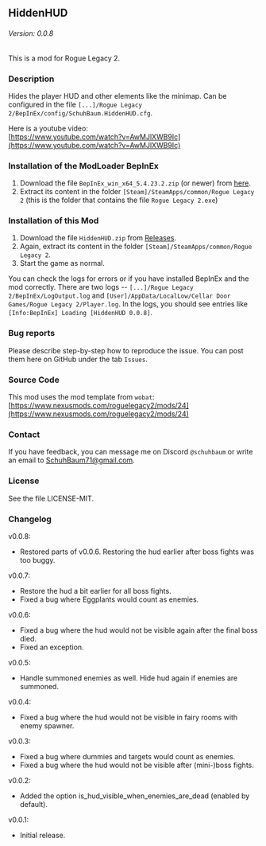 ## HiddenHUD
###### Version: 0.0.8
This is a mod for Rogue Legacy 2.

### Description
Hides the player HUD and other elements like the minimap. Can be configured in the file `[...]/Rogue Legacy 2/BepInEx/config/SchuhBaum.HiddenHUD.cfg`.

Here is a youtube video:  
[https://www.youtube.com/watch?v=AwMJlXWB9Ic](https://www.youtube.com/watch?v=AwMJlXWB9Ic)

### Installation of the ModLoader BepInEx
1. Download the file `BepInEx_win_x64_5.4.23.2.zip` (or newer) from [here](https://github.com/BepInEx/BepInEx/releases).
2. Extract its content in the folder `[Steam]/SteamApps/common/Rogue Legacy 2` (this is the folder that contains the file `Rogue Legacy 2.exe`)

### Installation of this Mod
1. Download the file `HiddenHUD.zip` from [Releases](https://github.com/SchuhBaum/HiddenHUD/releases/tag/v0.0.8).
2. Again, extract its content in the folder `[Steam]/SteamApps/common/Rogue Legacy 2`.
3. Start the game as normal.

You can check the logs for errors or if you have installed BepInEx and the mod correctly. There are two logs -- `[...]/Rogue Legacy 2/BepInEx/LogOutput.log` and `[User]/AppData/LocalLow/Cellar Door Games/Rogue Legacy 2/Player.log`.
In the logs, you should see entries like `[Info:BepInEx] Loading [HiddenHUD 0.0.8]`.

### Bug reports
Please describe step-by-step how to reproduce the issue. You can post them here on GitHub under the tab `Issues`.

### Source Code
This mod uses the mod template from `wobat`:  
[https://www.nexusmods.com/roguelegacy2/mods/24](https://www.nexusmods.com/roguelegacy2/mods/24)

### Contact
If you have feedback, you can message me on Discord `@schuhbaum` or write an email to SchuhBaum71@gmail.com.

### License
See the file LICENSE-MIT.

### Changelog
v0.0.8:
- Restored parts of v0.0.6. Restoring the hud earlier after boss fights was too buggy.

v0.0.7:
- Restore the hud a bit earlier for all boss fights.
- Fixed a bug where Eggplants would count as enemies.

v0.0.6:
- Fixed a bug where the hud would not be visible again after the final boss died.
- Fixed an exception.

v0.0.5:
- Handle summoned enemies as well. Hide hud again if enemies are summoned.

v0.0.4:
- Fixed a bug where the hud would not be visible in fairy rooms with enemy spawner.

v0.0.3:
- Fixed a bug where dummies and targets would count as enemies.
- Fixed a bug where the hud would not be visible after (mini-)boss fights.

v0.0.2:
- Added the option is_hud_visible_when_enemies_are_dead (enabled by default).

v0.0.1:
- Initial release.

